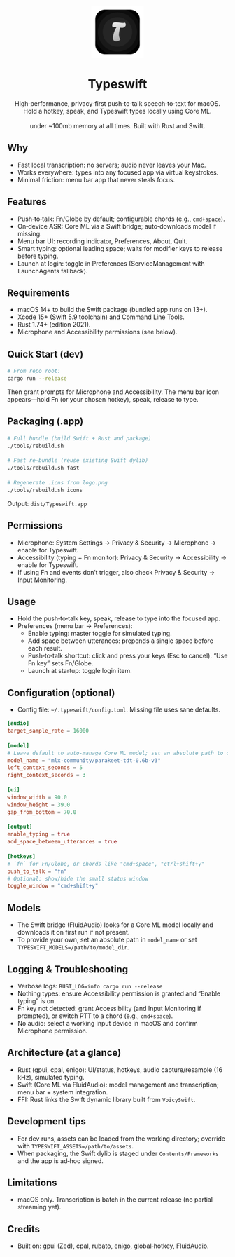<p align="center">
  <img src="logo.png" alt="Typeswift" width="120" />
</p>

<h1 align="center">Typeswift</h1>

<p align="center">
  High‑performance, privacy‑first push‑to‑talk speech‑to‑text for macOS.<br/>
  Hold a hotkey, speak, and Typeswift types locally using Core ML.
  <br/>
  <br/>
  under ~100mb memory at all times. Built with Rust and Swift.
</p>

## Why

- Fast local transcription: no servers; audio never leaves your Mac.
- Works everywhere: types into any focused app via virtual keystrokes.
- Minimal friction: menu bar app that never steals focus.

## Features

- Push‑to‑talk: Fn/Globe by default; configurable chords (e.g., `cmd+space`).
- On‑device ASR: Core ML via a Swift bridge; auto‑downloads model if missing.
- Menu bar UI: recording indicator, Preferences, About, Quit.
- Smart typing: optional leading space; waits for modifier keys to release before typing.
- Launch at login: toggle in Preferences (ServiceManagement with LaunchAgents fallback).

## Requirements

- macOS 14+ to build the Swift package (bundled app runs on 13+).
- Xcode 15+ (Swift 5.9 toolchain) and Command Line Tools.
- Rust 1.74+ (edition 2021).
- Microphone and Accessibility permissions (see below).

## Quick Start (dev)

```bash
# From repo root:
cargo run --release
```

Then grant prompts for Microphone and Accessibility. The menu bar icon appears—hold Fn (or your chosen hotkey), speak, release to type.

## Packaging (.app)

```bash
# Full bundle (build Swift + Rust and package)
./tools/rebuild.sh

# Fast re‑bundle (reuse existing Swift dylib)
./tools/rebuild.sh fast

# Regenerate .icns from logo.png
./tools/rebuild.sh icons
```

Output: `dist/Typeswift.app`

## Permissions

- Microphone: System Settings → Privacy & Security → Microphone → enable for Typeswift.
- Accessibility (typing + Fn monitor): Privacy & Security → Accessibility → enable for Typeswift.
- If using Fn and events don’t trigger, also check Privacy & Security → Input Monitoring.

## Usage

- Hold the push‑to‑talk key, speak, release to type into the focused app.
- Preferences (menu bar → Preferences):
  - Enable typing: master toggle for simulated typing.
  - Add space between utterances: prepends a single space before each result.
  - Push‑to‑talk shortcut: click and press your keys (Esc to cancel). “Use Fn key” sets Fn/Globe.
  - Launch at startup: toggle login item.

## Configuration (optional)

- Config file: `~/.typeswift/config.toml`. Missing file uses sane defaults.

```toml
[audio]
target_sample_rate = 16000

[model]
# Leave default to auto‑manage Core ML model; set an absolute path to override
model_name = "mlx-community/parakeet-tdt-0.6b-v3"
left_context_seconds = 5
right_context_seconds = 3

[ui]
window_width = 90.0
window_height = 39.0
gap_from_bottom = 70.0

[output]
enable_typing = true
add_space_between_utterances = true

[hotkeys]
# `fn` for Fn/Globe, or chords like "cmd+space", "ctrl+shift+y"
push_to_talk = "fn"
# Optional: show/hide the small status window
toggle_window = "cmd+shift+y"
```

## Models

- The Swift bridge (FluidAudio) looks for a Core ML model locally and downloads it on first run if not present.
- To provide your own, set an absolute path in `model_name` or set `TYPESWIFT_MODELS=/path/to/model_dir`.

## Logging & Troubleshooting

- Verbose logs: `RUST_LOG=info cargo run --release`
- Nothing types: ensure Accessibility permission is granted and “Enable typing” is on.
- Fn key not detected: grant Accessibility (and Input Monitoring if prompted), or switch PTT to a chord (e.g., `cmd+space`).
- No audio: select a working input device in macOS and confirm Microphone permission.

## Architecture (at a glance)

- Rust (gpui, cpal, enigo): UI/status, hotkeys, audio capture/resample (16 kHz), simulated typing.
- Swift (Core ML via FluidAudio): model management and transcription; menu bar + system integration.
- FFI: Rust links the Swift dynamic library built from `VoicySwift`.

## Development tips

- For dev runs, assets can be loaded from the working directory; override with `TYPESWIFT_ASSETS=/path/to/assets`.
- When packaging, the Swift dylib is staged under `Contents/Frameworks` and the app is ad‑hoc signed.

## Limitations

- macOS only. Transcription is batch in the current release (no partial streaming yet).

## Credits

- Built on: gpui (Zed), cpal, rubato, enigo, global‑hotkey, FluidAudio.
